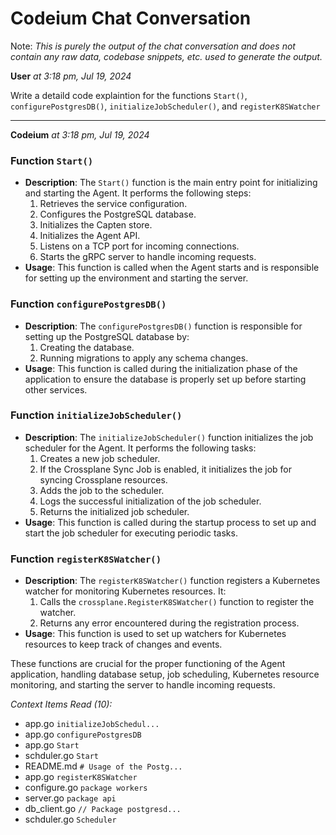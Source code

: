 # Codeium Chat Conversation

Note: _This is purely the output of the chat conversation and does not contain any raw data, codebase snippets, etc. used to generate the output._

**User** _at 3:18 pm, Jul 19, 2024_

Write a detaild code explaintion for the functions `Start()`,  `configurePostgresDB()`, `initializeJobScheduler()`, and  `registerK8SWatcher`

---

**Codeium** _at 3:18 pm, Jul 19, 2024_

### Function `Start()`
- **Description**: The `Start()` function is the main entry point for initializing and starting the Agent. It performs the following steps:
  1. Retrieves the service configuration.
  2. Configures the PostgreSQL database.
  3. Initializes the Capten store.
  4. Initializes the Agent API.
  5. Listens on a TCP port for incoming connections.
  6. Starts the gRPC server to handle incoming requests.
- **Usage**: This function is called when the Agent starts and is responsible for setting up the environment and starting the server.

### Function `configurePostgresDB()`
- **Description**: The `configurePostgresDB()` function is responsible for setting up the PostgreSQL database by:
  1. Creating the database.
  2. Running migrations to apply any schema changes.
- **Usage**: This function is called during the initialization phase of the application to ensure the database is properly set up before starting other services.

### Function `initializeJobScheduler()`
- **Description**: The `initializeJobScheduler()` function initializes the job scheduler for the Agent. It performs the following tasks:
  1. Creates a new job scheduler.
  2. If the Crossplane Sync Job is enabled, it initializes the job for syncing Crossplane resources.
  3. Adds the job to the scheduler.
  4. Logs the successful initialization of the job scheduler.
  5. Returns the initialized job scheduler.
- **Usage**: This function is called during the startup process to set up and start the job scheduler for executing periodic tasks.

### Function `registerK8SWatcher()`
- **Description**: The `registerK8SWatcher()` function registers a Kubernetes watcher for monitoring Kubernetes resources. It:
  1. Calls the `crossplane.RegisterK8SWatcher()` function to register the watcher.
  2. Returns any error encountered during the registration process.
- **Usage**: This function is used to set up watchers for Kubernetes resources to keep track of changes and events.

These functions are crucial for the proper functioning of the Agent application, handling database setup, job scheduling, Kubernetes resource monitoring, and starting the server to handle incoming requests.

_Context Items Read (10):_

- app.go `initializeJobSchedul...`
- app.go `configurePostgresDB`
- app.go `Start`
- schduler.go `Start`
- README.md `# Usage of the Postg...`
- app.go `registerK8SWatcher`
- configure.go `package workers`
- server.go `package api`
- db_client.go `// Package postgresd...`
- schduler.go `Scheduler`
